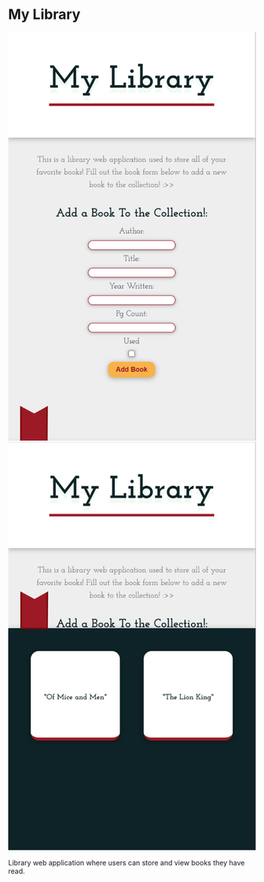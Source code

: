 # My Library

![Screenshot 1](./assets/screenshots/MyLibrary.png) ![Screenshot 2](./assets/screenshots/MyLibraryOpen.png)

Library web application where users can store and view books they have read.
